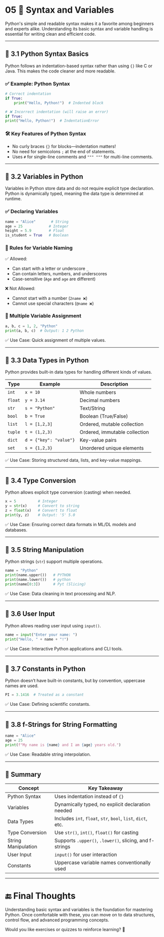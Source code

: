 # 05 📝 Syntax and Variables

Python's simple and readable syntax makes it a favorite among beginners and experts alike. Understanding its basic syntax and variable handling is essential for writing clean and efficient code.

---

## 🔹 3.1 Python Syntax Basics

Python follows an indentation-based syntax rather than using `{}` like C or Java. This makes the code cleaner and more readable.

### ✅ Example: Python Syntax

```python
# Correct indentation
if True:
    print("Hello, Python!")  # Indented block
```

```python
# ❌ Incorrect indentation (will raise an error)
if True:
print("Hello, Python!")  # IndentationError
```

### 🛠 Key Features of Python Syntax

- No curly braces `{}` for blocks—indentation matters!
- No need for semicolons `;` at the end of statements.
- Uses `#` for single-line comments and `""" """` for multi-line comments.

---

## 🔹 3.2 Variables in Python

Variables in Python store data and do not require explicit type declaration. Python is dynamically typed, meaning the data type is determined at runtime.

### ✅ Declaring Variables

```python
name = "Alice"       # String
age = 25            # Integer
height = 5.9        # Float
is_student = True   # Boolean
```

### 🔹 Rules for Variable Naming

✅ Allowed:

- Can start with a letter or underscore `_`
- Can contain letters, numbers, and underscores
- Case-sensitive (`Age` and `age` are different)

❌ Not Allowed:

- Cannot start with a number (`2name ❌`)
- Cannot use special characters (`@name ❌`)

### 🔹 Multiple Variable Assignment

```python
a, b, c = 1, 2, "Python"
print(a, b, c)  # Output: 1 2 Python
```

✅ Use Case: Quick assignment of multiple values.

---

## 🔹 3.3 Data Types in Python

Python provides built-in data types for handling different kinds of values.

| Type   | Example  | Description  |
|-----------|-------------|-----------------|
| `int`     | `x = 10`     | Whole numbers |
| `float`   | `y = 3.14`   | Decimal numbers |
| `str`     | `s = "Python"` | Text/String |
| `bool`    | `b = True`  | Boolean (True/False) |
| `list`    | `l = [1,2,3]` | Ordered, mutable collection |
| `tuple`   | `t = (1,2,3)` | Ordered, immutable collection |
| `dict`    | `d = {"key": "value"}` | Key-value pairs |
| `set`     | `s = {1,2,3}` | Unordered unique elements |

✅ Use Case: Storing structured data, lists, and key-value mappings.

---

## 🔹 3.4 Type Conversion

Python allows explicit type conversion (casting) when needed.

```python
x = 5          # Integer
y = str(x)     # Convert to string
z = float(x)   # Convert to float
print(y, z)    # Output: '5' 5.0
```

✅ Use Case: Ensuring correct data formats in ML/DL models and databases.

---

## 🔹 3.5 String Manipulation

Python strings (`str`) support multiple operations.

```python
name = "Python"
print(name.upper())   # PYTHON
print(name.lower())   # python
print(name[0:3])      # Pyt (Slicing)
```

✅ Use Case: Data cleaning in text processing and NLP.

---

## 🔹 3.6 User Input

Python allows reading user input using `input()`.

```python
name = input("Enter your name: ")
print("Hello, " + name + "!")
```

✅ Use Case: Interactive Python applications and CLI tools.

---

## 🔹 3.7 Constants in Python

Python doesn’t have built-in constants, but by convention, uppercase names are used.

```python
PI = 3.1416  # Treated as a constant
```

✅ Use Case: Defining scientific constants.

---

## 🔹 3.8 f-Strings for String Formatting

```python
name = "Alice"
age = 25
print(f"My name is {name} and I am {age} years old.")
```

✅ Use Case: Readable string interpolation.

---

## 🚀 Summary

| Concept | Key Takeaway |
|---------|-------------|
| Python Syntax | Uses indentation instead of `{}` |
| Variables | Dynamically typed, no explicit declaration needed |
| Data Types | Includes `int`, `float`, `str`, `bool`, `list`, `dict`, etc. |
| Type Conversion | Use `str()`, `int()`, `float()` for casting |
| String Manipulation | Supports `.upper()`, `.lower()`, slicing, and f-strings |
| User Input | `input()` for user interaction |
| Constants | Uppercase variable names conventionally used |

---

# 🔚 Final Thoughts

Understanding basic syntax and variables is the foundation for mastering Python. Once comfortable with these, you can move on to data structures, control flow, and advanced programming concepts.

Would you like exercises or quizzes to reinforce learning? 🚀
